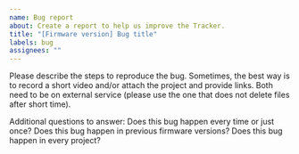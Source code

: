 ```yaml
---
name: Bug report
about: Create a report to help us improve the Tracker.
title: "[Firmware version] Bug title"
labels: bug
assignees: ""
---
```

Please describe the steps to reproduce the bug.
Sometimes, the best way is to record a short video and/or attach the project and provide links.
Both need to be on external service (please use the one that does not delete files after short time).

Additional questions to answer:
Does this bug happen every time or just once?
Does this bug happen in previous firmware versions?
Does this bug happen in every project?
